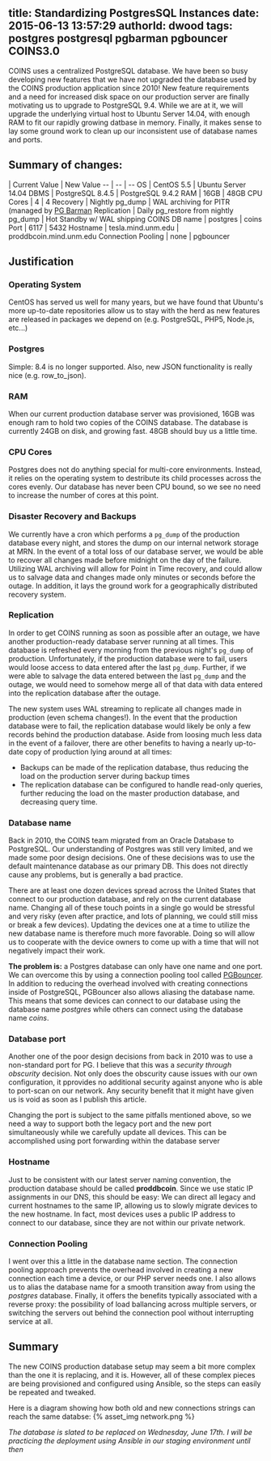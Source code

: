 title: Standardizing PostgresSQL Instances
date: 2015-06-13 13:57:29
authorId: dwood
tags: postgres postgresql pgbarman pgbouncer COINS3.0
---

COINS uses a centralized PostgreSQL database. We have been so busy developing new features that we have not upgraded the database used by the COINS production application since 2010!
New feature requirements and a need for increased disk space on our production server are finally motivating us to upgrade to PostgreSQL 9.4.
While we are at it, we will upgrade the underlying virtual host to Ubuntu Server 14.04, with enough RAM to fit our rapidly growing datbase in memory.
Finally, it makes sense to lay some ground work to clean up our inconsistent use of database names and ports.

## Summary of changes:

   | Current Value | New Value 
-- | -- | --
OS | CentOS 5.5 | Ubuntu Server 14.04
DBMS | PostgreSQL 8.4.5 | PostgreSQL 9.4.2
RAM | 16GB | 48GB
CPU Cores | 4 | 4
Recovery | Nightly pg_dump | WAL archiving for PITR (managed by [PG Barman](http://pgbarman.org)
Replication | Daily pg_restore from nightly pg_dump | Hot Standby w/ WAL shipping
COINS DB name | postgres | coins
Port | 6117 | 5432
Hostname | tesla.mind.unm.edu | proddbcoin.mind.unm.edu
Connection Pooling | none | pgbouncer

## Justification
### Operating System
CentOS has served us well for many years, but we have found that Ubuntu's more up-to-date repositories allow us to stay with the herd as new features are released in packages we depend on (e.g. PostgreSQL, PHP5, Node.js, etc...)

### Postgres
Simple: 8.4 is no longer supported. Also, new JSON functionality is really nice (e.g. row_to_json).

### RAM
When our current production database server was provisioned, 16GB was enough ram to hold two copies of the COINS database. The database is currently 24GB on disk, and growing fast. 48GB should buy us a little time.

### CPU Cores
Postgres does not do anything special for multi-core environments. Instead, it relies on the operating system to destribute its child processes across the cores evenly. Our database has never been CPU bound, so we see no need to increase the number of cores at this point.

### Disaster Recovery and Backups
We currently have a cron which performs a `pg_dump` of the production database every night, and stores the dump on our internal network storage at MRN. In the event of a total loss of our database server, we would be able to recover all changes made before midnight on the day of the failure. Utilizing WAL archiving will allow for Point in Time recovery, and could allow us to salvage data and changes made only minutes or seconds before the outage. In addition, it lays the ground work for a geographically distributed recovery system.

### Replication
In order to get COINS running as soon as possible after an outage, we have another production-ready database server running at all times. This database is refreshed every morning from the previous night's `pg_dump` of production. Unfortunately, if the production database were to fail, users would loose access to data entered after the last `pg_dump`. Further, if we were able to salvage the data entered between the last `pg_dump` and the outage, we would need to somehow merge all of that data with data entered into the replication database after the outage. 

The new system uses WAL streaming to replicate all changes made in production (even schema changes!). In the event that the production database were to fail, the replication database would likely be only a few records behind the production database. Aside from loosing much less data in the event of a failover, there are other benefits to having a nearly up-to-date copy of production lying around at all times:

* Backups can be made of the replication database, thus reducing the load on the production server during backup times
* The replication database can be configured to handle read-only queries, further reducing the load on the master production database, and decreasing query time.

### Database name
Back in 2010, the COINS team migrated from an Oracle Database to PostgreSQL. Our understanding of Postgres was still very limited, and we made some poor design decisions. One of these decisions was to use the default maintenance database as our primary DB. This does not directly cause any problems, but is generally a bad practice. 

There are at least one dozen devices spread across the United States that connect to our production database, and rely on the current database name. Changing all of these touch points in a single go would be stressful and very risky (even after practice, and lots of planning, we could still miss or break a few devices). Updating the devices one at a time to utilize the new database name is therefore much more favorable. Doing so will allow us to cooperate with the device owners to come up with a time that will not negatively impact their work. 

**The problem is:** a Postgres database can only have one name and one port. We can overcome this by using a connection pooling tool called [PGBouncer](https://pgbouncer.github.io). In addition to reducing the overhead involved with creating connections inside of PostgreSQL, PGBouncer also allows aliasing the database name. This means that some devices can connect to our database using the database name *postgres* while others can connect using the database name *coins*. 

### Database port
Another one of the poor design decisions from back in 2010 was to use a non-standard port for PG. I believe that this was a *security through obscurity* decision. Not only does the obscurity cause issues with our own configuration, it pprovides no additional security against anyone who is able to port-scan on our network. Any security benefit that it might have given us is void as soon as I publish this article. 

Changing the port is subject to the same pitfalls mentioned above, so we need a way to support both the legacy port and the new port simultaneously while we carefully update all devices. This can be accomplished using port forwarding within the database server

### Hostname
Just to be consistent with our latest server naming convention, the production database should be called **proddbcoin**. Since we use static IP assignments in our DNS, this should be easy: We can direct all legacy and current hostnames to the same IP, allowing us to slowly migrate devices to the new hostname. In fact, most devices uses a public IP address to connect to our database, since they are not within our private network.

### Connection Pooling
I went over this a little in the database name section. The connection pooling approach prevents the overhead involved in creating a new connection each time a device, or our PHP server needs one. I also allows us to alias the database name for a smooth transition away from using the *postgres* database. Finally, it offers the benefits typically associated with a reverse proxy: the possibility of load ballancing across multiple servers, or switching the servers out behind the connection pool without interrupting service at all.

## Summary
The new COINS production database setup may seem a bit more complex than the one it is replacing, and it is. However, all of these complex pieces are being provisioned and configured using Ansible, so the steps can easily be repeated and tweaked. 

Here is a diagram showing how both old and new connections strings can reach the same databse: {% asset_img network.png %}

*The database is slated to be replaced on Wednesday, June 17th. I will be practicing the deployment using Ansible in our staging environment until then*


